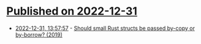 # [Published on 2022-12-31](index.md)

* [2022-12-31, 13:57:57](https://lobste.rs/s/z3hjwp/should_small_rust_structs_be_passed_by) - [Should small Rust structs be passed by-copy or by-borrow? (2019)](https://www.forrestthewoods.com/blog/should-small-rust-structs-be-passed-by-copy-or-by-borrow/)

